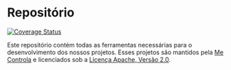 Repositório
==========

[![Coverage Status](https://coveralls.io/repos/github/mecontrola/mecontrola.core/badge.svg?branch=master)](https://coveralls.io/github/mecontrola/mecontrola.core?branch=master)

Este repositório contém todas as ferramentas necessárias para o desenvolvimento dos nossos projetos. Esses projetos são mantidos pela [Me Controla](https://github.com/mecontrola) e licenciados sob a [Licença Apache, Versão 2.0](license.txt).